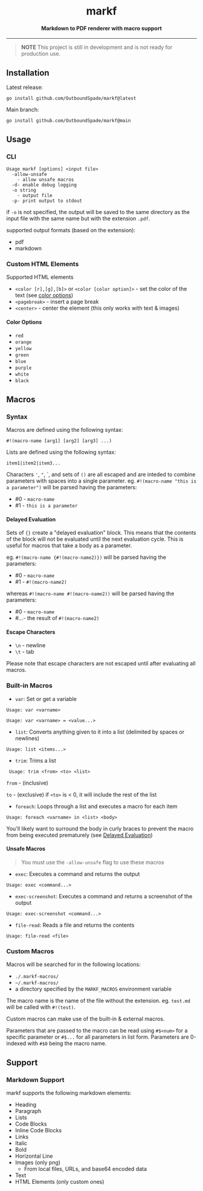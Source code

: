 <h1 align="center">markf</h1>
<h4 align="center">Markdown to PDF renderer with macro support</h4>

---

> **NOTE** This project is still in development and is not ready for production use.

## Installation

Latest release:
```
go install github.com/OutboundSpade/markf@latest
```
Main branch:
```
go install github.com/OutboundSpade/markf@main
```

## Usage

### CLI
```
Usage markf [options] <input file>
  -allow-unsafe
    - allow unsafe macros
  -d- enable debug logging
  -o string
    - output file
  -p- print output to stdout
```
if `-o` is not specified, the output will be saved to the same directory as the input file with the same name but with the extension `.pdf`.

supported output formats (based on the extension):
- pdf
- markdown
### Custom HTML Elements

Supported HTML elements

- `<color [r],[g],[b]>` or `<color [color option]>`  - set the color of the text (see [color options](#color-options))
- `<pagebreak>` - insert a page break
- `<center>` - center the element (this only works with text & images)

#### Color Options

- `red`
- `orange`
- `yellow`
- `green`
- `blue`
- `purple`
- `white`
- `black`

## Macros

### Syntax

Macros are defined using the following syntax:

```
#!(macro-name [arg1] [arg2] [arg3] ...)
```

Lists are defined using the following syntax:

```
item1|item2|item3...
```

Characters `'`, `"`, \`, and sets of `()` are all escaped and are inteded to combine parameters with spaces into a single parameter.
eg. `#!(macro-name "this is a parameter")` will be parsed having the parameters:
- #0 - `macro-name`
- #1 - `this is a parameter`
#### Delayed Evaluation
Sets of `{}` create a "delayed evaluation" block. This means that the contents of the block will not be evaluated until the next evaluation cycle. This is useful for macros that take a body as a parameter.

eg. `#!(macro-name {#!(macro-name2)})` will be parsed having the parameters:
- #0 - `macro-name`
- #1 - `#!(macro-name2)`

whereas `#!(macro-name #!(macro-name2))` will be parsed having the parameters:

- #0 - `macro-name`
- #...- the result of `#!(macro-name2)`

#### Escape Characters
- `\n` - newline
- `\t` - tab

Please note that escape characters are not escaped until after evaluating all macros.
### Built-in Macros

- `var`: Set or get a variable 

```Usage: var <varname> ```

```Usage: var <varname> = <value...>```


- `list`: Converts anything given to it into a list  (delimited by spaces or newlines)

```Usage: list <items...>```


- `trim`: Trims a list

``` Usage: trim <from> <to> <list>```

`from` - (inclusive)

`to` - (exclusive) if `<to>` is < 0, it will include the rest of the list

- `foreach`: Loops through a list and executes a macro for each item

```Usage: foreach <varname> in <list> <body>```

You'll likely want to surround the body in curly braces to prevent the macro from being executed prematurely (see [Delayed Evaluation](#Delayed-Evaluation))

#### Unsafe Macros

> You must use the `-allow-unsafe` flag to use these macros

- `exec`: Executes a command and returns the output

```Usage: exec <command...>```

- `exec-screenshot`: Executes a command and returns a screenshot of the output

```Usage: exec-screenshot <command...>```

- `file-read`: Reads a file and returns the contents

```Usage: file-read <file>```

### Custom Macros

Macros will be searched for in the following locations:
- `./.markf-macros/`
- `~/.markf-macros/`
- a directory specified by the `MARKF_MACROS` environment variable

The macro name is the name of the file without the extension. eg. `test.md` will be called with `#!(test)`.

Custom macros can make use of the built-in & external macros.

Parameters that are passed to the macro can be read using `#$<num>` for a specific parameter or `#$...` for all parameters in list form. Parameters are 0-indexed with `#$0` being the macro name.

## Support

### Markdown Support

markf supports the following markdown elements:

- Heading
- Paragraph
- Lists
- Code Blocks
- Inline Code Blocks
- Links
- Italic
- Bold
- Horizontal Line
- Images (only png)
  - From local files, URLs, and base64 encoded data
- Text
- HTML Elements (only custom ones)
